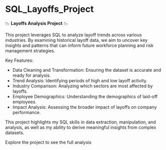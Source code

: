 # SQL_Layoffs_Project
📉 **Layoffs Analysis Project** 📉

This project leverages SQL to analyze layoff trends across various industries. By examining historical layoff data, we aim to uncover key insights and patterns that can inform future workforce planning and risk management strategies.

Key Features:
- Data Cleaning and Transformation: Ensuring the dataset is accurate and ready for analysis.
- Trend Analysis: Identifying periods of high and low layoff activity.
- Industry Comparison: Analyzing which sectors are most affected by layoffs.
- Employee Demographics: Understanding the demographics of laid-off employees.
- Impact Analysis: Assessing the broader impact of layoffs on company performance.

This project highlights my SQL skills in data extraction, manipulation, and analysis, as well as my ability to derive meaningful insights from complex datasets.

Explore the project to see the full analysis 
